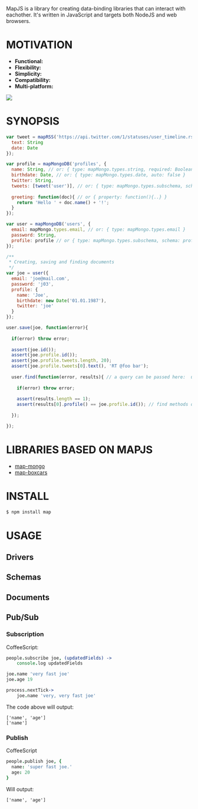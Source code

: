 MapJS is a library for creating data-binding libraries that can interact with eachother. It's written in JavaScript and targets both 
NodeJS and web browsers.

# MOTIVATION

  * **Functional:**
  * **Flexibility:**
  * **Simplicity:**
  * **Compatibility:**
  * **Multi-platform:**


![](https://dl.dropbox.com/s/ja4busjvo3kvwhr/53339576807016984_goM4BxQr_f.jpg)

# SYNOPSIS

```js
var tweet = mapRSS('https://api.twitter.com/1/statuses/user_timeline.rss?screen_name={{ user.name }}', {
  text: String
  date: Date
});

var profile = mapMongoDB('profiles', {
  name: String, // or: { type: mapMongo.types.string, required: Boolean, min: Number, max: Number },
  birthdate: Date, // or: { type: mapMongo.types.date, auto: false }
  twitter: String, 
  tweets: [tweet('user')], // or: { type: mapMongo.types.subschema, schema: tweet('user'), method: find }
  
  greeting: function(doc){ // or { property: function(){..} }
    return 'Hello ' + doc.name() + '!';
  }
});

var user = mapMongoDB('users', {
  email: mapMongo.types.email, // or: { type: mapMongo.types.email }
  password: String,
  profile: profile // or { type: mapMongo.types.subschema, schema: profile, method: get }
});

/**
 * Creating, saving and finding documents
 */
var joe = user({
  email: 'joe@mail.com',
  password: 'j03',
  profile: {
    name: 'Joe',
    birthdate: new Date('01.01.1987'),
    twitter: 'joe'
  }
});

user.save(joe, function(error){
 
  if(error) throw error;
  
  assert(joe.id());
  assert(joe.profile.id());
  assert(joe.profile.tweets.length, 20);
  assert(joe.profile.tweets[0].text(), 'RT @foo bar');
  
  user.find(function(error, results){ // a query can be passed here:  user.find(1 .. or user.find({ 'key': value }
    
    if(error) throw error;
    
    assert(results.length == 1);
    assert(results[0].profile() == joe.profile.id()); // find methods don't retrieve subdocs.
  
  });

});
```

# LIBRARIES BASED ON MAPJS

* [map-mongo](http://github.com/azer/map-mongo)
* [map-boxcars](http://github.com/azer/map-boxcars)

# INSTALL

```bash
$ npm install map
```

# USAGE

## Drivers

## Schemas

## Documents

## Pub/Sub

### Subscription

CoffeeScript:

```coffee
people.subscribe joe, (updatedFields) ->
    console.log updatedFields

joe.name 'very fast joe'
joe.age 19

process.nextTick->
    joe.name 'very, very fast joe'
```

The code above will output:
```
['name', 'age']
['name']
```

### Publish

CoffeeScript

```coffee
people.publish joe, {
  name: 'super fast joe.'
  age: 20
}
```

Will output:

```
['name', 'age']
```
